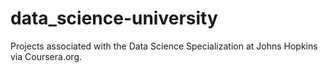 data_science-university
=======================

Projects associated with the Data Science Specialization at Johns Hopkins via Coursera.org.
